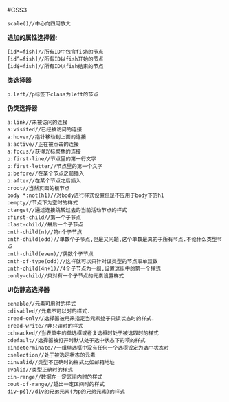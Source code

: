 #CSS3
	
	
	scale()//中心向四周放大
__追加的属性选择器:__
	
	[id*=fish]//所有ID中包含fish的节点
	[id^=fish]//所有ID以fish开始的节点
	[id$=fish]//所有ID以fish结束的节点
__类选择器__
	
	p.left//p标签下class为left的节点
__伪类选择器__
	
	a:link//未被访问的连接
	a:visited//已经被访问的连接
	a:hover//指针移动到上面的连接
	a:active//正在被点击的连接
	a:focus//获得光标聚焦的连接
	p:first-line//节点里的第一行文字
	p:first-letter//节点里的第一个文字
	p:before//在某个节点之前插入
	p:after//在某个节点之后插入
	:root//当然页面的根节点
	body *:not(h1)//对body进行样式设置但是不应用于body下的h1
	:empty//节点下为空时的样式
	:target//通过连接跳转过去的当前活动节点的样式
	:first-child//第一个子节点
	:last-child//最后一个子节点
	:nth-child(n)//第n个子节点
	:nth-child(odd)//单数个子节点,但是又问题,这个单数是真的于所有节点.不论什么类型节点
	:nth-child(even)//偶数个子节点
	:nth-of-type(odd)//这样就可以只针对谋类型的节点取单双数
	:nth-child(4n+1)//4个子节点为一组,设置这组中的第一个样式
	:only-child//只对有一个子节点的元素设置样式
__UI伪静态选择器__

	:enable//元素可用时的样式
	:disabled//元素不可以时的样式.
	:read-only//选择器被用来指定当元素处于只读状态时的样式.
	:read-write//非只读时的样式
	:cheacked//当表单中的单选框或者复选框时处于被选取时的样式
	:default//选择器被打开时默认处于选中状态下的项的样式
  	:indeterminate//一组单选框中没有任何一个选项设定为选中状态时
	:selection//处于被选定状态的元素
	:invalid//类型不正确时的样式比如邮箱地址
	:valid//类型正确时的样式
	:in-range//数据在一定区间内时的样式
	:out-of-range//超出一定区间时的样式
	div~p{}//div的兄弟元素(为p的兄弟元素)的样式